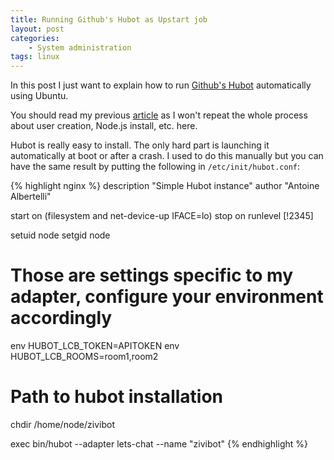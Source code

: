 ```yaml
---
title: Running Github's Hubot as Upstart job
layout: post
categories:
    - System administration
tags: linux
---
```

In this post I just want to explain how to run [Github's Hubot](https://hubot.github.com/) automatically using Ubuntu.

You should read my previous [article](http://antoinealb.net/system/administration/2015/03/03/installing-lets-chat-on-ubuntu-precise.html) as I won't repeat the whole process about user creation, Node.js install, etc. here.

Hubot is really easy to install.
The only hard part is launching it automatically at boot or after a crash.
I used to do this manually but you can have the same result by putting the following in `/etc/init/hubot.conf`:

{% highlight nginx %}
description "Simple Hubot instance"
author "Antoine Albertelli"

start on (filesystem and net-device-up IFACE=lo)
stop on runlevel [!2345]

setuid node
setgid node

# Those are settings specific to my adapter, configure your environment accordingly
env HUBOT_LCB_TOKEN=APITOKEN
env HUBOT_LCB_ROOMS=room1,room2

# Path to hubot installation
chdir /home/node/zivibot

exec bin/hubot --adapter lets-chat --name "zivibot"
{% endhighlight %}




